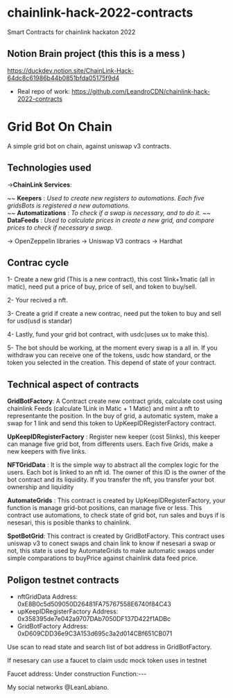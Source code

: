 # chainlink-hack-2022-contracts
Smart Contracts for chainlink hackaton 2022

## Notion Brain project (this this is a mess )
https://duckdev.notion.site/ChainLink-Hack-64dc8c61986b44b0851bfda05175f9d4

- Real repo of work: https://github.com/LeandroCDN/chainlink-hack-2022-contracts


# Grid Bot On Chain
A simple grid bot on chain, against uniswap v3 contracts.


## Technologies used

->**ChainLink Services**:
  
   ~~ **Keepers** : *Used to create new registers to automations. Each five gridsBots is registered a new automations.*    
   ~~ **Automatizations** : *To check if a swap is necessary, and to do it.* 
   ~~ **DataFeeds** : *Used to calculate prices in create a new grid, and compare prices to check if necessary a swap.*
   
 
 -> OpenZeppelin libraries
 -> Uniswap V3 contracs
 -> Hardhat
  

## Contrac cycle

 1- Create a new grid (This is a new contract), this cost 1link+1matic (all in matic), need put a price of buy, price of sell, and token to buy/sell.

 2- Your recived a nft.

 3- Create a grid if create a new contrac, need put the token to buy and sell for usd(usd is standar)

 4- Lastly, fund your grid bot contract, with usdc(uses ux to make this).

 5- The bot should be working, at the moment every swap is a all in. If you withdraw you can receive one of the tokens, usdc how standard, or the token you selected in the creation. This depend of state of your contract.

## Technical aspect of contracts


**GridBotFactory**: A Contract create new contract grids, calculate cost using chainlink Feeds (calculate 1Link in Matic + 1 Matic) and mint a nft to representante the position.
In the buy of grid, a automatic system, make a swap for 1 link and send this token to UpKeepIDRegisterFactory contract.

**UpKeepIDRegisterFactory** : Register new keeper (cost 5links),  this keeper can manage five grid bot, from differents users.
Each five Grids, make a new keepers with five links.

**NFTGridData** : It is the simple way to abstract all the complex logic for the users. Each bot is linked to an nft id.
The owner of this ID is the owner of the bot contract and its liquidity. If you transfer the nft, you transfer your bot ownership and liquidity

**AutomateGrids** : This contract is created by UpKeepIDRegisterFactory, your function is manage grid-bot positions, can manage five or less.
This contract use automations, to check state of grid bot, run sales and buys if is nesesari, this is posible thanks to chainlink.

**SpotBotGrid**: This contract is created by GridBotFactory.
This contract uses uniswap v3 to conect swaps and chain link to know if nesesari a swap or not, this state is used by AutomateGrids to make automatic swaps under 
simple comparations to buyPrice against chainlink data feed price.


## Poligon testnet contracts

 - nftGridData Address: 0xE8B0c5d509050D26481FA75767558E6740f84C43
 - upKeepIDRegisterFactory Address: 0x358395de7e042a9707DAb7050DF137D422f1ADBc
 - GridBotFactory Address: 0xD609CDD36e9C3A153d695c3a2d014CBf651CB071

Use scan to read state and search list of bot address in GridBotFactory.

If nesesary can use a faucet to claim usdc mock token uses in testnet

 Faucet address: Under construction
 Function:---

 My social networks @LeanLabiano. 
